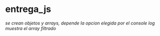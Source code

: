 # entrega_js

*se crean objetos y arrays, depende la opcion elegida por el console log muestra el array filtrado*
